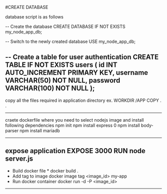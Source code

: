 #CREATE DATABASE 

database script is as follows 

-- Create the database
CREATE DATABASE IF NOT EXISTS my_node_app_db;

-- Switch to the newly created database
USE my_node_app_db;

-- Create a table for user authentication
CREATE TABLE IF NOT EXISTS users (
    id INT AUTO_INCREMENT PRIMARY KEY,
    username VARCHAR(50) NOT NULL,
    password VARCHAR(100) NOT NULL
);
---------------------------------------------------------------
copy all the files required in application directory
ex.
WORKDIR /APP
COPY . . 


--------------------------------------------------------------
craete dockerfile 
where you need to select nodejs image 
and install following dependencies 
npm init
npm install express 0
npm install body-parser 
npm install mariadb

--------------------------------------------------------------
expose application 
EXPOSE 3000
RUN node server.js 
---------------------------------------------------------------
* Build docker file * 
 docker build .
* Add tag to image
  docker image tag <image_id> my-app
* Run docker container
  docker run -d -P <image_id>
 -------------------------------------------------------------- 


